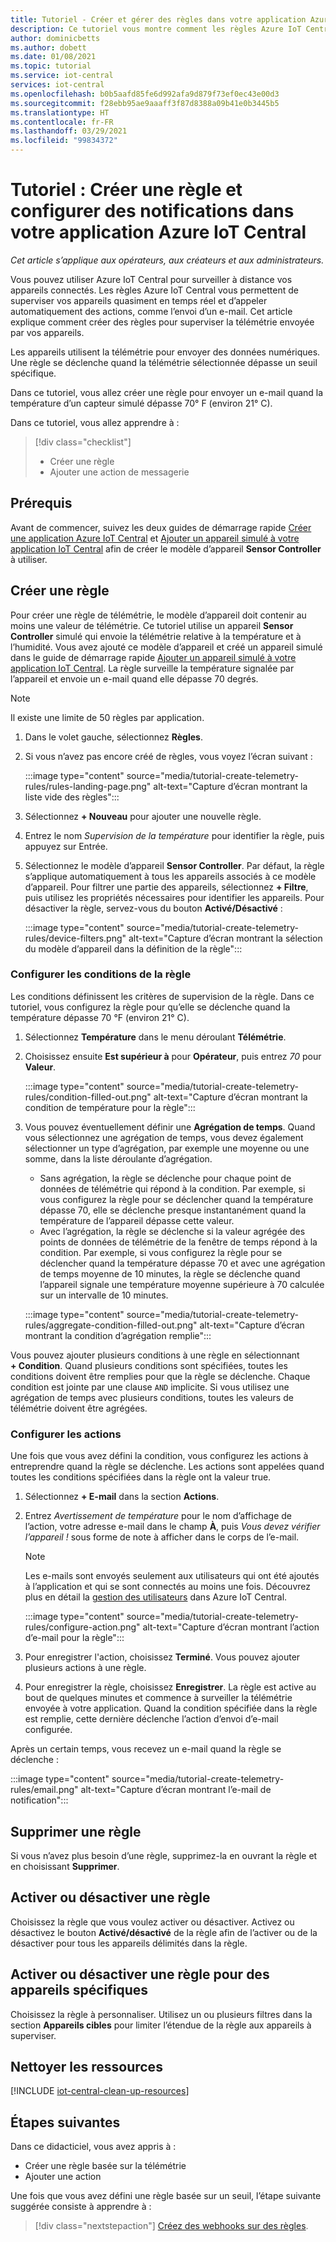 ```yaml
---
title: Tutoriel - Créer et gérer des règles dans votre application Azure IoT Central
description: Ce tutoriel vous montre comment les règles Azure IoT Central vous permettent de superviser vos appareils quasiment en temps réel et d’appeler automatiquement des actions, par exemple l’envoi d’un e-mail, quand la règle se déclenche.
author: dominicbetts
ms.author: dobett
ms.date: 01/08/2021
ms.topic: tutorial
ms.service: iot-central
services: iot-central
ms.openlocfilehash: b0b5aafd85fe6d992afa9d879f73ef0ec43e00d3
ms.sourcegitcommit: f28ebb95ae9aaaff3f87d8388a09b41e0b3445b5
ms.translationtype: HT
ms.contentlocale: fr-FR
ms.lasthandoff: 03/29/2021
ms.locfileid: "99834372"
---
```

# <a name="tutorial-create-a-rule-and-set-up-notifications-in-your-azure-iot-central-application"></a>Tutoriel : Créer une règle et configurer des notifications dans votre application Azure IoT Central

*Cet article s’applique aux opérateurs, aux créateurs et aux administrateurs.*

Vous pouvez utiliser Azure IoT Central pour surveiller à distance vos appareils connectés. Les règles Azure IoT Central vous permettent de superviser vos appareils quasiment en temps réel et d’appeler automatiquement des actions, comme l’envoi d’un e-mail. Cet article explique comment créer des règles pour superviser la télémétrie envoyée par vos appareils.

Les appareils utilisent la télémétrie pour envoyer des données numériques. Une règle se déclenche quand la télémétrie sélectionnée dépasse un seuil spécifique.

Dans ce tutoriel, vous allez créer une règle pour envoyer un e-mail quand la température d’un capteur simulé dépasse 70&deg; F (environ 21° C).

Dans ce tutoriel, vous allez apprendre à :

> [!div class="checklist"]
>
> * Créer une règle
> * Ajouter une action de messagerie

## <a name="prerequisites"></a>Prérequis

Avant de commencer, suivez les deux guides de démarrage rapide [Créer une application Azure IoT Central](./quick-deploy-iot-central.md) et [Ajouter un appareil simulé à votre application IoT Central](./quick-create-simulated-device.md) afin de créer le modèle d’appareil **Sensor Controller** à utiliser.

## <a name="create-a-rule"></a>Créer une règle

Pour créer une règle de télémétrie, le modèle d’appareil doit contenir au moins une valeur de télémétrie. Ce tutoriel utilise un appareil **Sensor Controller** simulé qui envoie la télémétrie relative à la température et à l’humidité. Vous avez ajouté ce modèle d’appareil et créé un appareil simulé dans le guide de démarrage rapide [Ajouter un appareil simulé à votre application IoT Central](./quick-create-simulated-device.md). La règle surveille la température signalée par l’appareil et envoie un e-mail quand elle dépasse 70 degrés.

> [!NOTE]
> Il existe une limite de 50 règles par application.

1. Dans le volet gauche, sélectionnez **Règles**.

1. Si vous n’avez pas encore créé de règles, vous voyez l’écran suivant :

    :::image type="content" source="media/tutorial-create-telemetry-rules/rules-landing-page.png" alt-text="Capture d’écran montrant la liste vide des règles":::

1. Sélectionnez **+ Nouveau** pour ajouter une nouvelle règle.

1. Entrez le nom _Supervision de la température_ pour identifier la règle, puis appuyez sur Entrée.

1. Sélectionnez le modèle d’appareil **Sensor Controller**. Par défaut, la règle s’applique automatiquement à tous les appareils associés à ce modèle d’appareil. Pour filtrer une partie des appareils, sélectionnez **+ Filtre**, puis utilisez les propriétés nécessaires pour identifier les appareils. Pour désactiver la règle, servez-vous du bouton **Activé/Désactivé** :

    :::image type="content" source="media/tutorial-create-telemetry-rules/device-filters.png" alt-text="Capture d’écran montrant la sélection du modèle d’appareil dans la définition de la règle":::

### <a name="configure-the-rule-conditions"></a>Configurer les conditions de la règle

Les conditions définissent les critères de supervision de la règle. Dans ce tutoriel, vous configurez la règle pour qu’elle se déclenche quand la température dépasse 70 &deg;F (environ 21° C).

1. Sélectionnez **Température** dans le menu déroulant **Télémétrie**.

1. Choisissez ensuite **Est supérieur à** pour **Opérateur**, puis entrez _70_ pour **Valeur**.

    :::image type="content" source="media/tutorial-create-telemetry-rules/condition-filled-out.png" alt-text="Capture d’écran montrant la condition de température pour la règle":::

1. Vous pouvez éventuellement définir une **Agrégation de temps**. Quand vous sélectionnez une agrégation de temps, vous devez également sélectionner un type d’agrégation, par exemple une moyenne ou une somme, dans la liste déroulante d’agrégation.

    * Sans agrégation, la règle se déclenche pour chaque point de données de télémétrie qui répond à la condition. Par exemple, si vous configurez la règle pour se déclencher quand la température dépasse 70, elle se déclenche presque instantanément quand la température de l’appareil dépasse cette valeur.
    * Avec l’agrégation, la règle se déclenche si la valeur agrégée des points de données de télémétrie de la fenêtre de temps répond à la condition. Par exemple, si vous configurez la règle pour se déclencher quand la température dépasse 70 et avec une agrégation de temps moyenne de 10 minutes, la règle se déclenche quand l’appareil signale une température moyenne supérieure à 70 calculée sur un intervalle de 10 minutes.

    :::image type="content" source="media/tutorial-create-telemetry-rules/aggregate-condition-filled-out.png" alt-text="Capture d’écran montrant la condition d’agrégation remplie":::

Vous pouvez ajouter plusieurs conditions à une règle en sélectionnant **+ Condition**. Quand plusieurs conditions sont spécifiées, toutes les conditions doivent être remplies pour que la règle se déclenche. Chaque condition est jointe par une clause `AND` implicite. Si vous utilisez une agrégation de temps avec plusieurs conditions, toutes les valeurs de télémétrie doivent être agrégées.

### <a name="configure-actions"></a>Configurer les actions

Une fois que vous avez défini la condition, vous configurez les actions à entreprendre quand la règle se déclenche. Les actions sont appelées quand toutes les conditions spécifiées dans la règle ont la valeur true.

1. Sélectionnez **+ E-mail** dans la section **Actions**.

1. Entrez _Avertissement de température_ pour le nom d’affichage de l’action, votre adresse e-mail dans le champ **À**, puis _Vous devez vérifier l’appareil !_ sous forme de note à afficher dans le corps de l’e-mail.

    > [!NOTE]
    > Les e-mails sont envoyés seulement aux utilisateurs qui ont été ajoutés à l’application et qui se sont connectés au moins une fois. Découvrez plus en détail la [gestion des utilisateurs](howto-administer.md) dans Azure IoT Central.

    :::image type="content" source="media/tutorial-create-telemetry-rules/configure-action.png" alt-text="Capture d’écran montrant l’action d’e-mail pour la règle":::

1. Pour enregistrer l'action, choisissez **Terminé**. Vous pouvez ajouter plusieurs actions à une règle.

1. Pour enregistrer la règle, choisissez **Enregistrer**. La règle est active au bout de quelques minutes et commence à surveiller la télémétrie envoyée à votre application. Quand la condition spécifiée dans la règle est remplie, cette dernière déclenche l’action d’envoi d’e-mail configurée.

Après un certain temps, vous recevez un e-mail quand la règle se déclenche :

:::image type="content" source="media/tutorial-create-telemetry-rules/email.png" alt-text="Capture d’écran montrant l’e-mail de notification":::

## <a name="delete-a-rule"></a>Supprimer une règle

Si vous n’avez plus besoin d’une règle, supprimez-la en ouvrant la règle et en choisissant **Supprimer**.

## <a name="enable-or-disable-a-rule"></a>Activer ou désactiver une règle

Choisissez la règle que vous voulez activer ou désactiver. Activez ou désactivez le bouton **Activé/désactivé** de la règle afin de l’activer ou de la désactiver pour tous les appareils délimités dans la règle.

## <a name="enable-or-disable-a-rule-for-specific-devices"></a>Activer ou désactiver une règle pour des appareils spécifiques

Choisissez la règle à personnaliser. Utilisez un ou plusieurs filtres dans la section **Appareils cibles** pour limiter l’étendue de la règle aux appareils à superviser.

## <a name="clean-up-resources"></a>Nettoyer les ressources

[!INCLUDE [iot-central-clean-up-resources](../../../includes/iot-central-clean-up-resources.md)]

## <a name="next-steps"></a>Étapes suivantes

Dans ce didacticiel, vous avez appris à :

* Créer une règle basée sur la télémétrie
* Ajouter une action

Une fois que vous avez défini une règle basée sur un seuil, l’étape suivante suggérée consiste à apprendre à :

> [!div class="nextstepaction"]
> [Créez des webhooks sur des règles](./howto-create-webhooks.md).
